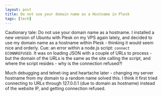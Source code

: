 ```yaml
---
layout: post
title: Do not use your domain name as a Hostname in Plesk
tags: [tech]
---
```


Cautionary tale: Do not use your domain name as a hostname. I installed a new version of Ubuntu with Plesk on my VPS again lately, and decided to use my domain name as a hostname within Plesk - thinking it would seem nice and orderly. Cue: an error within a node.js script: ```connect ECONNREFUSED```. It was on loading JSON with a couple of URLs to process - but the domain of the URLs is the same as the site calling the script, and where the script resides - why is the connection refused?!

Much debugging and telnet-ing and heartache later - changing my server hostname from my domain to a random name solved this. I think it first tried connecting to URLs through 127.0.0.1 (due to domain as hostname) instead of the website IP, and getting connection refused.